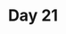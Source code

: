 ---
title: "Day 21"
description: "Lorem ipsum dolor sit amet"
pubDate: "Dec 21 2024"
heroImage: "/blog-placeholder-2.jpg"
---